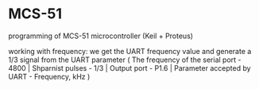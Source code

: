 # MCS-51
programming of MCS-51 microcontroller (Keil + Proteus)

working with frequency: 
we get the UART frequency value and generate a 1/3 signal from the UART parameter (
The frequency of the serial port - 4800 |
Shparnist pulses - 1/3 |
Output port - P1.6 |
Parameter accepted by UART - Frequency, kHz )
